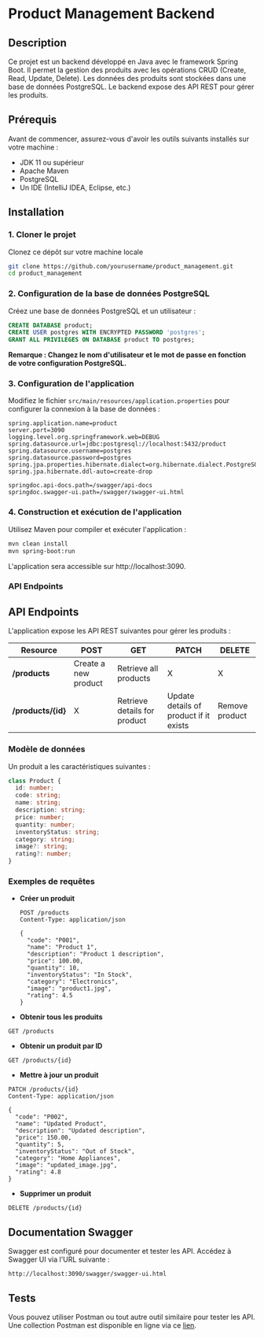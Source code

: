 # Product Management Backend

## Description

Ce projet est un backend développé en Java avec le framework Spring Boot. Il permet la gestion des produits avec les opérations CRUD (Create, Read, Update, Delete). Les données des produits sont stockées dans une base de données PostgreSQL. Le backend expose des API REST pour gérer les produits.

## Prérequis

Avant de commencer, assurez-vous d'avoir les outils suivants installés sur votre machine :

- JDK 11 ou supérieur
- Apache Maven
- PostgreSQL
- Un IDE (IntelliJ IDEA, Eclipse, etc.)

## Installation

### 1. Cloner le projet

Clonez ce dépôt sur votre machine locale 

```bash
git clone https://github.com/yourusername/product_management.git
cd product_management
```

### 2. Configuration de la base de données PostgreSQL

Créez une base de données PostgreSQL et un utilisateur :

```sql
CREATE DATABASE product;
CREATE USER postgres WITH ENCRYPTED PASSWORD 'postgres';
GRANT ALL PRIVILEGES ON DATABASE product TO postgres;
```

**Remarque : Changez le nom d'utilisateur et le mot de passe en fonction de votre configuration PostgreSQL.**


### 3. Configuration de l'application

Modifiez le fichier `src/main/resources/application.properties` pour configurer la connexion à la base de données :

```properties
spring.application.name=product
server.port=3090
logging.level.org.springframework.web=DEBUG
spring.datasource.url=jdbc:postgresql://localhost:5432/product
spring.datasource.username=postgres
spring.datasource.password=postgres
spring.jpa.properties.hibernate.dialect=org.hibernate.dialect.PostgreSQLDialect
spring.jpa.hibernate.ddl-auto=create-drop

springdoc.api-docs.path=/swagger/api-docs
springdoc.swagger-ui.path=/swagger/swagger-ui.html
```


### 4. Construction et exécution de l'application

Utilisez Maven pour compiler et exécuter l'application :

```bash
mvn clean install
mvn spring-boot:run
```

L'application sera accessible sur http://localhost:3090.



### API Endpoints


## API Endpoints

L'application expose les API REST suivantes pour gérer les produits :

| Resource           | POST                  | GET                            | PATCH                                    | DELETE           |
| ------------------ | --------------------- | ------------------------------ | ---------------------------------------- | ---------------- |
| **/products**      | Create a new product  | Retrieve all products          | X                                        | X                |
| **/products/{id}** | X                     | Retrieve details for product   | Update details of product if it exists   | Remove product   |



### Modèle de données

Un produit a les caractéristiques suivantes :

```typescript
class Product {
  id: number;
  code: string;
  name: string;
  description: string;
  price: number;
  quantity: number;
  inventoryStatus: string;
  category: string;
  image?: string;
  rating?: number;
}
```


### Exemples de requêtes

- **Créer un produit**

  ```http
  POST /products
  Content-Type: application/json

  {
    "code": "P001",
    "name": "Product 1",
    "description": "Product 1 description",
    "price": 100.00,
    "quantity": 10,
    "inventoryStatus": "In Stock",
    "category": "Electronics",
    "image": "product1.jpg",
    "rating": 4.5
  }
  ```


- **Obtenir tous les produits**
```
GET /products
```
- **Obtenir un produit par ID**
```
GET /products/{id}
```

- **Mettre à jour un produit**
```
PATCH /products/{id}
Content-Type: application/json

{
  "code": "P002",
  "name": "Updated Product",
  "description": "Updated description",
  "price": 150.00,
  "quantity": 5,
  "inventoryStatus": "Out of Stock",
  "category": "Home Appliances",
  "image": "updated_image.jpg",
  "rating": 4.8
}
```

- **Supprimer un produit**
```
DELETE /products/{id}
```

## Documentation Swagger

Swagger est configuré pour documenter et tester les API. Accédez à Swagger UI via l'URL suivante :
```
http://localhost:3090/swagger/swagger-ui.html
```

## Tests

Vous pouvez utiliser Postman ou tout autre outil similaire pour tester les API. Une collection Postman est disponible en ligne via ce [lien](https://documenter.getpostman.com/view/37127779/2sA3kVm2CK#c7b70e85-0f03-40a1-b9ed-9456c7c332f0).
